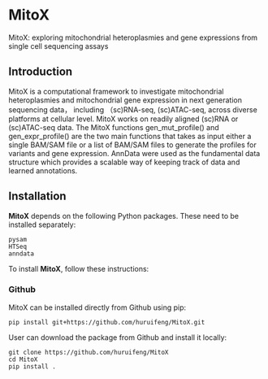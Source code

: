 # MitoX
MitoX: exploring mitochondrial heteroplasmies and gene expressions from single cell sequencing assays

## Introduction

MitoX is a computational framework to investigate mitochondrial heteroplasmies and mitochondrial gene expression in next generation sequencing data， including （sc)RNA-seq, (sc)ATAC-seq, across diverse platforms at cellular level. MitoX works on readily aligned (sc)RNA or (sc)ATAC-seq data. The MitoX functions gen_mut_profile() and gen_expr_profile() are the two main functions that takes as input either a single BAM/SAM file or a list of BAM/SAM files to generate the profiles for variants and gene expression. AnnData were used as the fundamental data structure which provides a scalable way of keeping track of data and learned annotations.


## Installation

**MitoX** depends on the following Python packages. These need to be installed separately:
```
pysam
HTSeq
anndata
```

To install **MitoX**, follow these instructions:

### Github

MitoX can be installed directly from Github using pip:

```alias
pip install git+https://github.com/huruifeng/MitoX.git
```

User can download the package from Github and install it locally:

```alias
git clone https://github.com/huruifeng/MitoX
cd MitoX
pip install .
```
